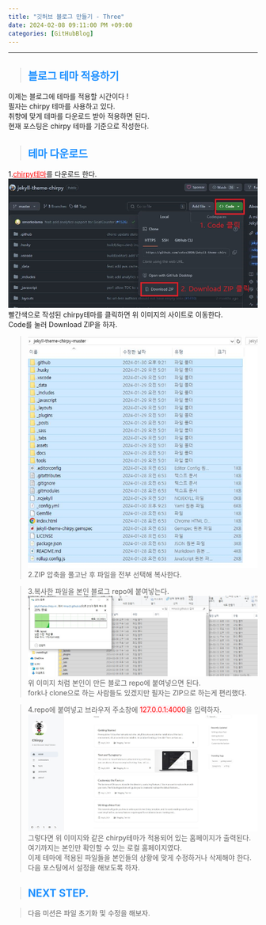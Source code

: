 ```yaml
---
title: "깃허브 블로그 만들기 - Three"
date: 2024-02-08 09:11:00 PM +09:00
categories: [GitHubBlog]
---
```

***

>## <span style='color:#1E90FF'>블로그 테마 적용하기</span>
이제는 블로그에 테마를 적용할 시간이다 ! <br>
필자는 chirpy 테마를 사용하고 있다. <br>
취향에 맞게 테마를 다운로드 받아 적용하면 된다. <br>
현재 포스팅은 chirpy 테마를 기준으로 작성한다. <br>

>## <span style='color:#1E90FF'>테마 다운로드</span>
1.<a href='https://github.com/cotes2020/jekyll-theme-chirpy' target='_blank' style='color:red'>chirpy테마</a>를 다운로드 한다. <br>
![chirpyDown1](/assets/img/postImg/GitHubBlog/createBlog3/chirpyDownload1.JPG) <br>
빨간색으로 작성된 chirpy테마를 클릭하면 위 이미지의 사이트로 이동한다. <br>
Code를 눌러 Download ZIP을 하자. <br>

>![chirpyDown2](/assets/img/postImg/GitHubBlog/createBlog3/chirpyDownload2.JPG) <br>
2.ZIP 압축을 풀고난 후 파일을 전부 선택해 복사한다.

>3.복사한 파일을 본인 블로그 repo에 붙여넣는다.
![chirpyDown3](/assets/img/postImg/GitHubBlog/createBlog3/chirpyDownload3.JPG) <br>
위 이미지 처럼 본인이 만든 블로그 repo에 붙여넣으면 된다. <br>
fork나 clone으로 하는 사람들도 있겠지만 필자는 ZIP으로 하는게 편리했다. <br>

>4.repo에 붙여넣고 브라우저 주소창에 <span style='background-color:LavenderBlush; color:red'>127.0.0.1:4000</span>을 입력하자. <br>
![chirpyDown4](/assets/img/postImg/GitHubBlog/createBlog3/chirpyDownload4.JPG) <br>
그렇다면 위 이미지와 같은 chirpy테마가 적용되어 있는 홈페이지가 출력된다. <br>
여기까지는 본인만 확인할 수 있는 로컬 홈페이지였다. <br>
이제 테마에 적용된 파일들을 본인들의 상황에 맞게 수정하거나 삭제해야 한다. <br>
다음 포스팅에서 설정을 해보도록 하자. <br>

>## <span style='color:#1E90FF'>NEXT STEP.</span>
<blockquote class='prompt-tip'>다음 미션은 파일 초기화 및 수정을 해보자.</blockquote>